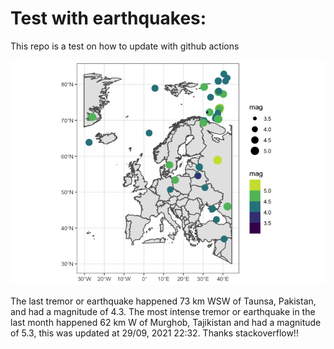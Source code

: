 <!-- README.md is generated from README.Rmd. Please edit that file -->

Test with earthquakes:
======================

This repo is a test on how to update with github actions

![](man/figures/README-unnamed-chunk-2-1.png)

The last tremor or earthquake happened 73 km WSW of Taunsa, Pakistan,
and had a magnitude of 4.3. The most intense tremor or earthquake in the
last month happened 62 km W of Murghob, Tajikistan and had a magnitude
of 5.3, this was updated at 29/09, 2021 22:32. Thanks stackoverflow!!
